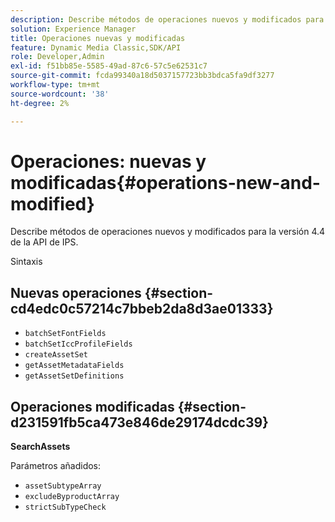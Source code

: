 ```yaml
---
description: Describe métodos de operaciones nuevos y modificados para la versión 4.4 de la API de IPS.
solution: Experience Manager
title: Operaciones nuevas y modificadas
feature: Dynamic Media Classic,SDK/API
role: Developer,Admin
exl-id: f51bb85e-5585-49ad-87c6-57c5e62531c7
source-git-commit: fcda99340a18d5037157723bb3bdca5fa9df3277
workflow-type: tm+mt
source-wordcount: '38'
ht-degree: 2%

---
```


# Operaciones: nuevas y modificadas{#operations-new-and-modified}

Describe métodos de operaciones nuevos y modificados para la versión 4.4 de la API de IPS.

Sintaxis

## Nuevas operaciones {#section-cd4edc0c57214c7bbeb2da8d3ae01333}

* `batchSetFontFields`
* `batchSetIccProfileFields`
* `createAssetSet`
* `getAssetMetadataFields`
* `getAssetSetDefinitions`

## Operaciones modificadas {#section-d231591fb5ca473e846de29174dcdc39}

**SearchAssets**

Parámetros añadidos:

* `assetSubtypeArray`
* `excludeByproductArray`
* `strictSubTypeCheck`
